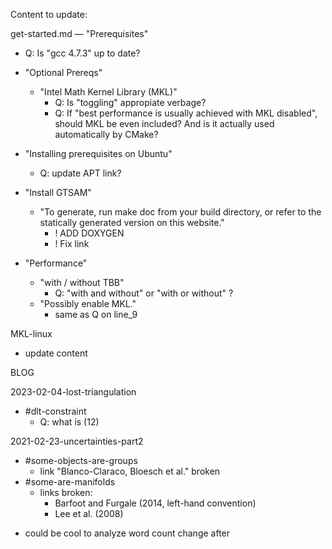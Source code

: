 Content to update:

get-started.md
— "Prerequisites"
  - Q: Is "gcc 4.7.3" up to date?
  - "Optional Prereqs"
    - "Intel Math Kernel Library (MKL)"
      - Q: Is "toggling" appropiate verbage?
      - Q: If "best performance is usually achieved with MKL disabled", should MKL be even included? And is it actually used automatically by CMake?
  - "Installing prerequisites on Ubuntu"
    - Q: update APT link?

  - "Install GTSAM"
    - "To generate, run make doc from your build directory, or refer to the statically generated version on this website."
      - ! ADD DOXYGEN
      - ! Fix link
  - "Performance"
    - "with / without TBB"
      - Q: "with and without" or "with or without" ?
    - "Possibly enable MKL."
      - same as Q on line_9

MKL-linux
- update content

BLOG

2023-02-04-lost-triangulation
- #dlt-constraint
  - Q: what is (12)

2021-02-23-uncertainties-part2
- #some-objects-are-groups
  - link "Blanco-Claraco, Bloesch et al." broken
- #some-are-manifolds
  - links broken:
    - Barfoot and Furgale (2014, left-hand convention)
    - Lee et al. (2008)



* could be cool to analyze word count change after